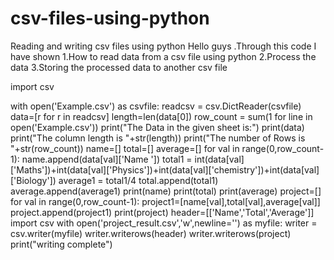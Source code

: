 # csv-files-using-python
Reading and writing csv files using python
Hello guys .Through this code I have shown 
1.How to read data from a csv file using python
2.Process the data 
3.Storing the processed data to another csv file


import csv

with open('Example.csv') as csvfile:
    readcsv = csv.DictReader(csvfile)
    data=[r for r in readcsv]
    length=len(data[0])
    row_count = sum(1 for line in open('Example.csv'))
print("The Data in the given sheet is:")
print(data)
print("The column length is "+str(length))
print("The number of Rows is "+str(row_count))
name=[]
total=[]
average=[]
for val in range(0,row_count-1):
    name.append(data[val]['Name '])
    total1 = int(data[val]['Maths'])+int(data[val]['Physics'])+int(data[val]['chemistry'])+int(data[val]['Biology'])
    average1 = total1/4
    total.append(total1)
    average.append(average1)
print(name)
print(total)
print(average)
project=[]
for val in range(0,row_count-1):
    project1=[name[val],total[val],average[val]]
    project.append(project1)
print(project)
header=[['Name','Total','Average']]
import csv
with open('project_result.csv','w',newline='') as myfile:
    writer = csv.writer(myfile)
    writer.writerows(header)
    writer.writerows(project)
print("writing complete")
    

